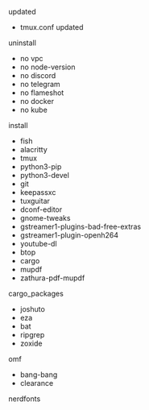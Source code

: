 updated
- tmux.conf updated

uninstall
- no vpc
- no node-version
- no discord
- no telegram
- no flameshot
- no docker
- no kube

install
- fish
- alacritty
- tmux
- python3-pip
- python3-devel
- git
- keepassxc
- tuxguitar
- dconf-editor
- gnome-tweaks
- gstreamer1-plugins-bad-free-extras
- gstreamer1-plugin-openh264
- youtube-dl
- btop
- cargo
- mupdf
- zathura-pdf-mupdf

cargo_packages
- joshuto
- eza
- bat 
- ripgrep 
- zoxide

omf
- bang-bang
- clearance

nerdfonts